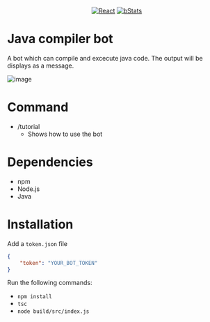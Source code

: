 <p align="center">
<a href=""><img src="https://img.shields.io/badge/Typescript-20232A?style=for-the-badge&logo=typescript&logoColor=61DAFB" alt="React"></a>
<a href=""><img src="https://img.shields.io/badge/Node.js-20232A?style=for-the-badge&logo=node.js&logoColor=61DAFB" alt="bStats"></a>
</p>

# Java compiler bot
A bot which can compile and excecute java code.
The output will be displays as a message.

![image](https://github.com/MaximFiedler/code-compile-bot/assets/114857048/8d622e66-a909-4b90-b535-4001369a751d)

# Command
- /tutorial
	- Shows how to use the bot

# Dependencies
- npm
- Node.js
- Java

# Installation
Add a `token.json` file
```json
{
	"token": "YOUR_BOT_TOKEN"
}
```
Run the following commands:
- `npm install`
- `tsc`
- `node build/src/index.js`

